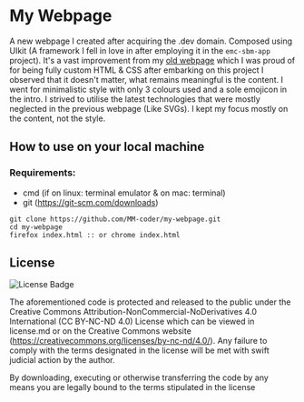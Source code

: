 # My Webpage

A new webpage I created after acquiring the .dev domain. Composed using UIkit (A framework I fell in love in after employing it in the `emc-sbm-app` project). It's a vast improvement from my [old webpage](https://github.com/MM-coder/MM-coder.github.io) which I was proud of for being fully custom HTML & CSS after embarking on this project I observed that it doesn't matter, what remains meaningful is the content. I went for minimalistic style with only 3 colours used and a sole emojicon in the intro. I strived to utilise the latest technologies that were mostly neglected in the previous webpage (Like SVGs). I kept my focus mostly on the content, not the style.

## How to use on your local machine

### Requirements:
* cmd (if on linux: terminal emulator & on mac: terminal)
* git (https://git-scm.com/downloads)

```
git clone https://github.com/MM-coder/my-webpage.git
cd my-webpage
firefox index.html :: or chrome index.html
```

## License

![License Badge](https://mirrors.creativecommons.org/presskit/buttons/80x15/svg/by-nc-nd.svg)

The aforementioned code is protected and released to the public under the Creative Commons Attribution-NonCommercial-NoDerivatives 4.0 International (CC BY-NC-ND 4.0) License which can be viewed in license.md or on the Creative Commons website (https://creativecommons.org/licenses/by-nc-nd/4.0/). Any failure to comply with the terms designated in the license will be met with swift judicial action by the author.

By downloading, executing or otherwise transferring the code by any means you are legally bound to the terms stipulated in the license
